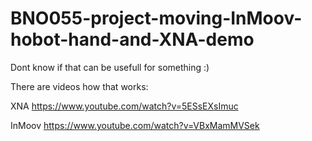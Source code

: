 # BNO055-project-moving-InMoov-hobot-hand-and-XNA-demo
Dont know if that can be usefull for something :)

There are videos how that works:

XNA
https://www.youtube.com/watch?v=5ESsEXsImuc

InMoov
https://www.youtube.com/watch?v=VBxMamMVSek
